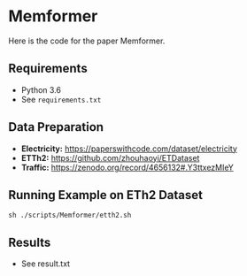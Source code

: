 # Memformer

Here is the code for the paper Memformer.

## Requirements

- Python 3.6
- See `requirements.txt`

## Data Preparation
- **Electricity:** https://paperswithcode.com/dataset/electricity
- **ETTh2:** https://github.com/zhouhaoyi/ETDataset
- **Traffic:** https://zenodo.org/record/4656132#.Y3ttxezMIeY

## Running Example on ETh2 Dataset
	sh ./scripts/Memformer/etth2.sh

## Results
-  See result.txt
